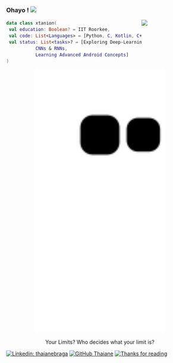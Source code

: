 <!-- ![hmmm](https://github.com/xtanion/xtanion/blob/output/github-contribution-grid-snake.svg) -->
<h3> Ohayo ! <img src="https://media.giphy.com/media/mGcNjsfWAjY5AEZNw6/giphy.gif" width="50"></h3>
<img align='right' src="https://c.tenor.com/DbPEn_dyRLoAAAAi/guy-naruto.gif" width="140">

```kt Intro Tab
data class xtanion(
 val education: Boolean? = IIT Roorkee,
 val code: List<Languages> = [Python, C, Kotlin, C++]
 val status: List<tasks>? = [Exploring Deep-Learning,
           CNNs & RNNs,
           Learning Advanced Android Concepts]
)
```

<div align="center">
  <a href="https://youtu.be/h-d4wXYJNCo">
   <img src="https://github.com/xtanion/xtanion/blob/output/github-contribution-grid-snake.svg" height="70%" width="70%">
  </a>
</div>
<p align="center">Your Limits? Who decides what your limit is?</p>

[![Linkedin: thaianebraga](https://img.shields.io/badge/Shivam-Anand-blue)](www.linkedin.com/in/shivam-anand-b3b70b1a2)
[![GitHub Thaiane](https://img.shields.io/github/followers/xtanion?label=xtanion&style=social)](https://github.com/xtanion)
[![Thanks for reading](https://c.tenor.com/IN6jha4TknYAAAAi/emojify.gif)](https://youtu.be/Kkt6C7CSkQc)

